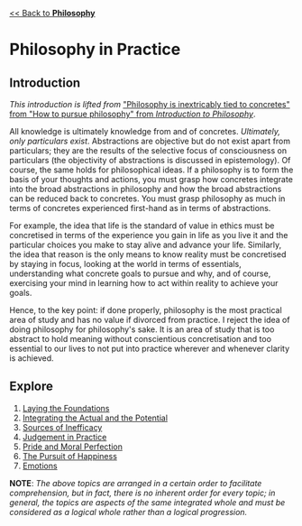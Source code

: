 [<< Back to **Philosophy**](https://pranav-gopalkrishna.github.io/philosophy)

# Philosophy in Practice
## Introduction
_This introduction is lifted from_ ["Philosophy is inextricably tied to concretes" from "How to pursue philosophy" from _Introduction to Philosophy_](https://pranav-gopalkrishna.github.io/philosophy/intro-to-philosophy.html).

All knowledge is ultimately knowledge from and of concretes. _Ultimately, only particulars exist_. Abstractions are objective but do not exist apart from particulars; they are the results of the selective focus of consciousness on particulars (the objectivity of abstractions is discussed in epistemology). Of course, the same holds for philosophical ideas. If a philosophy is to form the basis of your thoughts and actions, you must grasp how concretes integrate into the broad abstractions in philosophy and how the broad abstractions can be reduced back to concretes. You must grasp philosophy as much in terms of concretes experienced first-hand as in terms of abstractions.

For example, the idea that life is the standard of value in ethics must be concretised in terms of the experience you gain in life as you live it and the particular choices you make to stay alive and advance your life. Similarly, the idea that reason is the only means to know reality must be concretised by staying in focus, looking at the world in terms of essentials, understanding what concrete goals to pursue and why, and of course, exercising your mind in learning how to act within reality to achieve your goals.

Hence, to the key point: if done properly, philosophy is the most practical area of study and has no value if divorced from practice. I reject the idea of doing philosophy for philosophy's sake. It is an area of study that is too abstract to hold meaning without conscientious concretisation and too essential to our lives to not put into practice wherever and whenever clarity is achieved.

## Explore
1. [Laying the Foundations](https://pranav-gopalkrishna.github.io/philosophy/philosophy-in-practice/1-laying-foundations.html)
2. [Integrating the Actual and the Potential](https://pranav-gopalkrishna.github.io/philosophy/philosophy-in-practice/2-integrating-actual-and-potential.html)
3. [Sources of Inefficacy](https://pranav-gopalkrishna.github.io/philosophy/philosophy-in-practice/3-sources-of-inefficacy.html)
4. [Judgement in Practice](https://pranav-gopalkrishna.github.io/philosophy/philosophy-in-practice/4-judgement-in-practice.html)
5. [Pride and Moral Perfection](https://pranav-gopalkrishna.github.io/philosophy/philosophy-in-practice/5-pride-and-moral-perfection.html)
6. [The Pursuit of Happiness](https://pranav-gopalkrishna.github.io/philosophy/philosophy-in-practice/6-pursuit-of-happiness.html)
7. [Emotions](https://pranav-gopalkrishna.github.io/philosophy/philosophy-in-practice/7-emotions.html)

**NOTE**: _The above topics are arranged in a certain order to facilitate comprehension, but in fact, there is no inherent order for every topic; in general, the topics are aspects of the same integrated whole and must be considered as a logical whole rather than a logical progression._